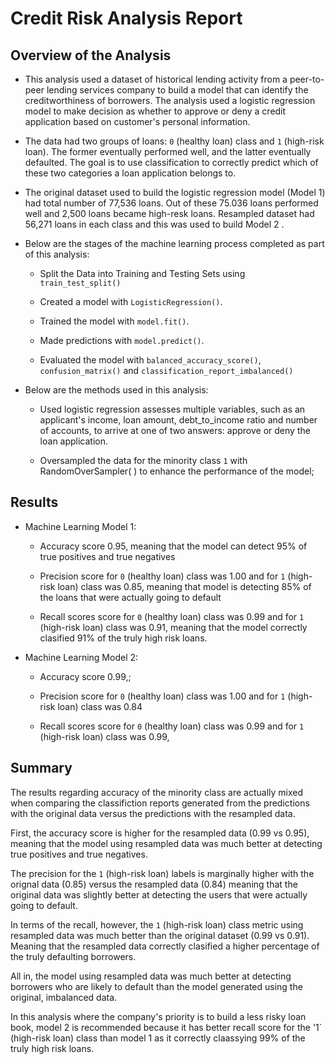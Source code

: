 # Credit Risk Analysis Report

## Overview of the Analysis
* This analysis used a dataset of historical lending activity from a peer-to-peer lending services company to build a model that can identify the creditworthiness of borrowers. The analysis used a logistic regression model to make decision as  whether to approve or deny a credit application based on customer's  personal information.  

* The data had two groups of loans: `0` (healthy loan)  class  and  `1` (high-risk loan). The former eventually performed well, and the latter eventually defaulted. The goal is to use classification to correctly predict which of these two categories a loan application belongs to.
*  The original dataset  used to build the logistic regression model (Model 1)  had  total number of 77,536 loans. Out of these 75.036 loans performed well  and 2,500 loans  became high-resk loans.   Resampled dataset had 56,271 loans in each class and this was used to build  Model 2 . 
* Below are the stages of the machine learning process completed as part of this analysis:

  * Split the Data into Training and Testing Sets using  ```train_test_split()```

  * Created a model with ```LogisticRegression()```.

  * Trained  the model with ```model.fit()```.

  * Made predictions with ```model.predict()```.

  * Evaluated  the model with ```balanced_accuracy_score()```, ```confusion_matrix()``` and ```classification_report_imbalanced()```


* Below are the methods used in this analysis:
  * Used  logistic regression assesses  multiple variables, such as an applicant's income, loan amount, debt_to_income ratio and number of accounts, to arrive at one of two answers: approve or deny the loan application.

  * Oversampled  the data for the minority class `1`  with  RandomOverSampler( ) to enhance the performance of the model; 

## Results

* Machine Learning Model 1:
  * Accuracy  score 0.95,  meaning that the model can detect 95% of  true positives and true negatives

  * Precision  score for `0` (healthy loan)  class was 1.00  and  for `1` (high-risk loan) class was 0.85,  meaning that  model is  detecting  85% of the loans that were actually going to default

  * Recall scores score for `0` (healthy loan)  class was 0.99  and  for `1` (high-risk loan) class was 0.91,  meaning that the model  correctly clasified 91%  of the truly high risk loans.



* Machine Learning Model 2:
  * Accuracy  score 0.99,;

  * Precision  score for `0` (healthy loan)  class was 1.00  and  for `1` (high-risk loan) class was 0.84

  * Recall scores score for `0` (healthy loan)  class was 0.99  and  for `1` (high-risk loan) class was 0.99,

## Summary

The results regarding accuracy of the minority class are actually mixed when comparing the classifiction reports generated from the predictions with the original data versus the predictions with the resampled data. 

First, the accuracy score is higher for the resampled data (0.99 vs 0.95), meaning that the model using resampled data was much better at detecting true positives and true negatives. 

The precision for the `1` (high-risk loan) labels  is marginally higher with the orignal data (0.85) versus the resampled data (0.84) meaning that the original data was slightly better at detecting the users that were actually going to default. 

In terms of the recall, however, the `1` (high-risk loan) class metric using resampled data was much better than the original dataset (0.99 vs 0.91). Meaning that the resampled data correctly clasified a higher percentage of the truly defaulting borrowers. 

All in, the model using resampled data was much better at detecting borrowers who are likely to default than  the model generated using the original, imbalanced  data. 

In this analysis  where the company's priority is  to build a less risky loan book, model 2 is recommended because it has better recall score  for  the '1` (high-risk loan) class than model 1 as it correctly claassying 99% of the truly high risk loans.

